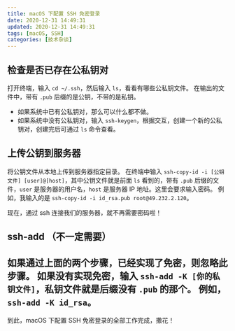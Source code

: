 ```yaml
---
title: macOS 下配置 SSH 免密登录
date: 2020-12-31 14:49:31
updated: 2020-12-31 14:49:31
tags: [macOS, SSH]
categories: [技术杂谈]
---
```



## 检查是否已存在公私钥对
打开终端，输入 `cd ~/.ssh`，然后输入 `ls`，看看有哪些公私钥文件。
在输出的文件中，带有 `.pub` 后缀的是公钥，不带的是私钥。
* 如果系统中已有公私钥对，那么可以什么都不做。
* 如果系统中没有公私钥对，输入 `ssh-keygen`，根据交互，创建一个新的公私钥对，创建完后可通过 `ls` 命令查看。

## 上传公钥到服务器
将公钥文件从本地上传到服务器指定目录。
在终端中输入 `ssh-copy-id -i [公钥文件] [user]@[host]`，其中公钥文件就是前面 `ls` 看到的，带有 `.pub` 后缀的文件，`user` 是服务器的用户名，`host` 是服务器 IP 地址。这里会要求输入密码。
例如，我输入的是 `ssh-copy-id -i id_rsa.pub root@49.232.2.120`。

现在，通过 ssh 连接我们的服务器，就不再需要密码啦！


## ssh-add （不一定需要）

如果通过上面的两个步骤，已经实现了免密，则忽略此步骤。
如果没有实现免密，输入 `ssh-add -K [你的私钥文件]`，私钥文件就是后缀没有 `.pub` 的那个。
例如，`ssh-add -K id_rsa`。
-
到此，macOS 下配置 SSH 免密登录的全部工作完成，撒花！